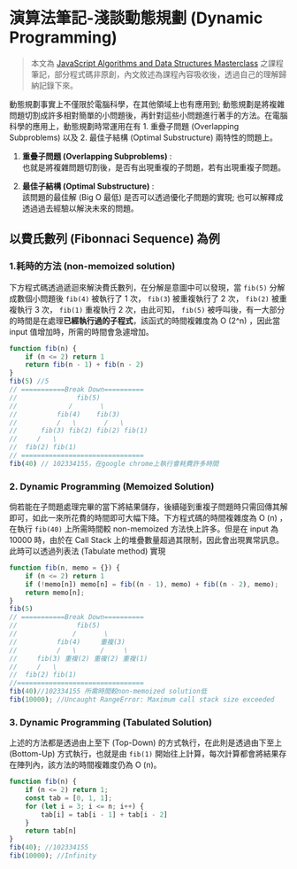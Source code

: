 # 演算法筆記-淺談動態規劃 (Dynamic Programming)

> 本文為 [JavaScript Algorithms and Data Structures Masterclass](https://www.udemy.com/course/js-algorithms-and-data-structures-masterclass/) 之課程筆記，部分程式碼非原創，內文敘述為課程內容吸收後，透過自己的理解歸納記錄下來。

動態規劃事實上不僅限於電腦科學，在其他領域上也有應用到; 動態規劃是將複雜問題切割成許多相對簡單的小問題後，再針對這些小問題進行著手的方法。在電腦科學的應用上，動態規劃時常運用在有 1. 重疊子問題  (Overlapping Subproblems) 以及 2. 最佳子結構 (Optimal Substructure) 兩特性的問題上。

1. **重疊子問題 (Overlapping Subproblems)** :  
也就是將複雜問題切割後，是否有出現重複的子問題，若有出現重複子問題。

2. **最佳子結構 (Optimal Substructure)** :  
該問題的最佳解 (Big O 最低) 是否可以透過優化子問題的實現; 也可以解釋成透過過去經驗以解決未來的問題。

## 以費氏數列 (Fibonnaci Sequence) 為例

### 1.耗時的方法 (non-memoized solution)  

下方程式碼透過遞迴來解決費氏數列，在分解是意圖中可以發現，當 `fib(5)` 分解成數個小問題後 `fib(4)` 被執行了 1 次， `fib(3`) 被重複執行了 2 次， `fib(2)` 被重複執行 3 次， `fib(1)` 重複執行 2 次，由此可知， `fib(5)` 被呼叫後，有一大部分的時間是在處理**已經執行過的子程式**，該函式的時間複雜度為 O (2^n) ，因此當 input 值增加時，所需的時間會急遽增加。


```js
function fib(n) {                               
    if (n <= 2) return 1
    return fib(n - 1) + fib(n - 2)
}
fib(5) //5
// ===========Break Down==========
//               fib(5)
//             /       \
//          fib(4)    fib(3)
//          /   \       /   \
//      fib(3) fib(2) fib(2) fib(1)
//     /   \
//  fib(2) fib(1)
// ===============================
fib(40) // 102334155，在google chrome上執行會耗費許多時間 
```

### 2. Dynamic Programming (Memoized Solution)  

倘若能在子問題處理完畢的當下將結果儲存，後續碰到重複子問題時只需回傳其解即可，如此一來所花費的時間即可大幅下降。下方程式碼的時間複雜度為 O (n) ，在執行 `fib(40)` 上所需時間較 non-memoized 方法快上許多。但是在 input 為 10000 時，由於在 Call Stack 上的堆疊數量超過其限制，因此會出現異常訊息。此時可以透過列表法 (Tabulate method) 實現


```js
function fib(n, memo = {}) {
    if (n <= 2) return 1
    if (!memo[n]) memo[n] = fib((n - 1), memo) + fib((n - 2), memo);
    return memo[n];
}
fib(5) 
// ===========Break Down==========
//               fib(5)
//              /       \
//          fib(4)     重複(3)
//          /   \      /     \
//     fib(3) 重複(2) 重複(2) 重複(1)
//     /   \
//  fib(2) fib(1)
//================================
fib(40)//102334155 所需時間較non-memoized solution低
fib(10000); //Uncaught RangeError: Maximum call stack size exceeded
```


### 3. Dynamic Programming (Tabulated Solution)

上述的方法都是透過由上至下 (Top-Down) 的方式執行，在此則是透過由下至上 (Bottom-Up) 方式執行，也就是由 `fib(1)` 開始往上計算，每次計算都會將結果存在陣列內，該方法的時間複雜度仍為 O (n)。

```js
function fib(n) {
    if (n <= 2) return 1;
    const tab = [0, 1, 1];
    for (let i = 3; i <= n; i++) {
        tab[i] = tab[i - 1] + tab[i - 2]
    }
    return tab[n]
}
fib(40); //102334155
fib(10000); //Infinity
```


<!-- 
A method for solving a complex problem by breakilng it down into a collection of simpler subprolbems, solving each of those subproblems just onece, and storing their solutions.

> ## Overlapping Subproblems

A problem is said to have overlapping subproblems if it can be broken down into subproblems which are reused several times.


## Optimal Substructure
A problem is said to have optimal substructre if an optimal solution can be constructed from optimal solutions of its subproblems.

> Using past knowledge to make solving a furture problem easier. -->
<!-- We have benn working `TOP-DOWN`, but there is another way `BOTTOM-UP`.Storing the result of a previous result in a `table`(usually an array). Usually done using iteration. Better space complexity can be achieved using tabulation. -->